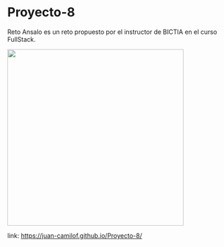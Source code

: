 # Proyecto-8
Reto Ansalo es un reto propuesto por el instructor de BICTIA en el curso FullStack.
 
<img src="https://raw.githubusercontent.com/Juan-CamiloF/Proyecto-8/master/assets/img/icon.png" width="400px" height="400px">

link: https://juan-camilof.github.io/Proyecto-8/
